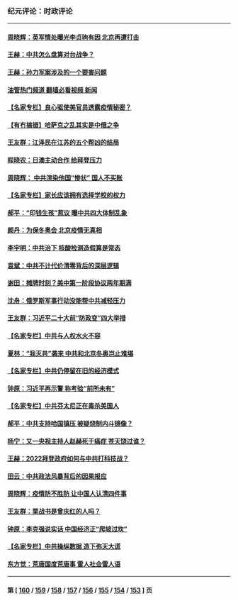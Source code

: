 ### 纪元评论：时政评论
---
#### [周晓辉：英军情处曝光李贞驹有因 北京再遭打击](../../pages/nsc1025/n13507104.md?01160330) 
#### [王赫：中共怎么盘算对台战争？](../../pages/nsc1025/n13505689.md?01160330) 
#### [王赫：孙力军案涉及的一个要害问题](../../pages/nsc1025/n13505244.md?01160330) 
#### [油管热门频道 翻墙必看视频 新闻](ok?01160330)
#### [【名家专栏】良心驱使美官员透露疫情秘密？](../../pages/nsc1025/n13504846.md?01160330) 
#### [【有冇搞错】哈萨克之乱其实是中俄之争](../../pages/nsc1025/n13505528.md?01160330) 
#### [王友群：江泽民在江苏的五个帮凶的结局](../../pages/nsc1025/n13503194.md?01160330) 
#### [程晓农：日澳主动合作 给拜登压力](../../pages/nsc1025/n13503861.md?01160330) 
#### [周晓辉： 中共渲染他国“惨状” 国人不买账](../../pages/nsc1025/n13502928.md?01160330) 
#### [【名家专栏】家长应该拥有选择学校的权力](../../pages/nsc1025/n13502331.md?01160330) 
#### [郝平：“印钱生孩”惹议 曝中共四大体制乱象](../../pages/nsc1025/n13503066.md?01160330) 
#### [颜丹：为保冬奥会 北京疫情无真相](../../pages/nsc1025/n13502850.md?01160330) 
#### [李宇明：中共治下 核酸检测造假算是常态](../../pages/nsc1025/n13502718.md?01160330) 
#### [袁斌：中共不计代价清零背后的深层逻辑](../../pages/nsc1025/n13501619.md?01160330) 
#### [谢田：摊牌时刻？美中第一阶段协议两年期满](../../pages/nsc1025/n13501263.md?01160330) 
#### [沈舟：俄罗斯军事行动没能帮中共减轻压力](../../pages/nsc1025/n13500551.md?01160330) 
#### [王友群：习近平二十大前“防政变”四大举措](../../pages/nsc1025/n13500588.md?01160330) 
#### [【名家专栏】中共与人权水火不容](../../pages/nsc1025/n13500019.md?01160330) 
#### [夏林：“我灭共”袭来 中共和北京冬奥岂止难堪](../../pages/nsc1025/n13500485.md?01160330) 
#### [【名家专栏】中共仍停留在旧的经济模式](../../pages/nsc1025/n13499996.md?01160330) 
#### [钟原：习近平再示警 称考验“前所未有”](../../pages/nsc1025/n13498393.md?01160330) 
#### [【名家专栏】中共芬太尼正在毒杀美国人](../../pages/nsc1025/n13497438.md?01160330) 
#### [郝平：中共支持哈国镇压 被疑烧制内斗镜像？](../../pages/nsc1025/n13497952.md?01160330) 
#### [杨宁：又一央视主持人赵赫死于癌症 苍天饶过谁？](../../pages/nsc1025/n13497655.md?01160330) 
#### [王赫：2022拜登政府如何与中共打科技战？](../../pages/nsc1025/n13496893.md?01160330) 
#### [田云：中共政法风暴背后的因果报应](../../pages/nsc1025/n13496264.md?01160330) 
#### [周晓辉：疫情防不胜防  让中国人认清四件事](../../pages/nsc1025/n13495551.md?01160330) 
#### [王友群：栗战书是曾庆红的人吗？](../../pages/nsc1025/n13495738.md?01160330) 
#### [钟原：李克强说实话 中国经济正“爬坡过坎”](../../pages/nsc1025/n13495582.md?01160330) 
#### [【名家专栏】中共操纵数据 造下弥天大谎](../../pages/nsc1025/n13495097.md?01160330) 
#### [东方觉：荒唐国度荒唐事 雷人社会雷人语](../../pages/nsc1025/n13494708.md?01160330) 

---
#### 第 [ [160](./160.md?01160330) / [159](./159.md?01160330) / [158](./158.md?01160330) / [157](./157.md?01160330) / [156](./156.md?01160330) / [155](./155.md?01160330) / [154](./154.md?01160330) / [153](./153.md?01160330) ] 页
